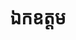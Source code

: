 ---
title: ឯកឧត្ដម
name: 
organization: តំណាងក្រសួងអប់រំ យុវជន និងកីឡា
role: អនុប្រធាន
image: "src/assets/image-assets/avarta.png"
---